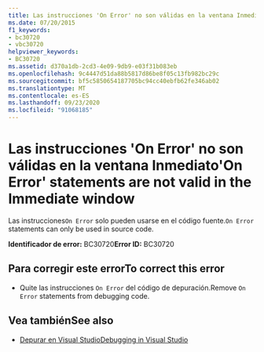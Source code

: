 ```yaml
---
title: Las instrucciones 'On Error' no son válidas en la ventana Inmediato
ms.date: 07/20/2015
f1_keywords:
- bc30720
- vbc30720
helpviewer_keywords:
- BC30720
ms.assetid: d370a1db-2cd3-4e09-9db9-e03f31b083eb
ms.openlocfilehash: 9c4447d51da88b5817d86be8f05c13fb982bc29c
ms.sourcegitcommit: bf5c5850654187705bc94cc40ebfb62fe346ab02
ms.translationtype: MT
ms.contentlocale: es-ES
ms.lasthandoff: 09/23/2020
ms.locfileid: "91068185"
---
```

# <a name="on-error-statements-are-not-valid-in-the-immediate-window"></a><span data-ttu-id="d06a5-102">Las instrucciones 'On Error' no son válidas en la ventana Inmediato</span><span class="sxs-lookup"><span data-stu-id="d06a5-102">'On Error' statements are not valid in the Immediate window</span></span>

<span data-ttu-id="d06a5-103">Las instrucciones`On Error` solo pueden usarse en el código fuente.</span><span class="sxs-lookup"><span data-stu-id="d06a5-103">`On Error` statements can only be used in source code.</span></span>  
  
 <span data-ttu-id="d06a5-104">**Identificador de error:** BC30720</span><span class="sxs-lookup"><span data-stu-id="d06a5-104">**Error ID:** BC30720</span></span>  
  
## <a name="to-correct-this-error"></a><span data-ttu-id="d06a5-105">Para corregir este error</span><span class="sxs-lookup"><span data-stu-id="d06a5-105">To correct this error</span></span>  
  
- <span data-ttu-id="d06a5-106">Quite las instrucciones `On Error` del código de depuración.</span><span class="sxs-lookup"><span data-stu-id="d06a5-106">Remove `On Error` statements from debugging code.</span></span>  
  
## <a name="see-also"></a><span data-ttu-id="d06a5-107">Vea también</span><span class="sxs-lookup"><span data-stu-id="d06a5-107">See also</span></span>

- [<span data-ttu-id="d06a5-108">Depurar en Visual Studio</span><span class="sxs-lookup"><span data-stu-id="d06a5-108">Debugging in Visual Studio</span></span>](/visualstudio/debugger/debugger-feature-tour)
